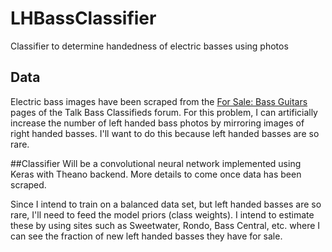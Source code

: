 # LHBassClassifier
Classifier to determine handedness of electric basses using photos

## Data
Electric bass images have been scraped from the [For Sale: Bass Guitars](https://www.talkbass.com/forums/for-sale-bass-guitars.126/) pages of the Talk Bass Classifieds forum. For this problem, I can artificially increase the number of left handed bass photos by mirroring images of right handed basses. I'll want to do this because left handed basses are so rare. 

##Classifier
Will be a convolutional neural network implemented using Keras with Theano backend. More details to come once data has been scraped.

Since I intend to train on a balanced data set, but left handed basses are so rare, I'll need to feed the model priors (class weights). I intend to estimate these by using sites such as Sweetwater, Rondo, Bass Central, etc. where I can see the fraction of new left handed basses they have for sale.
